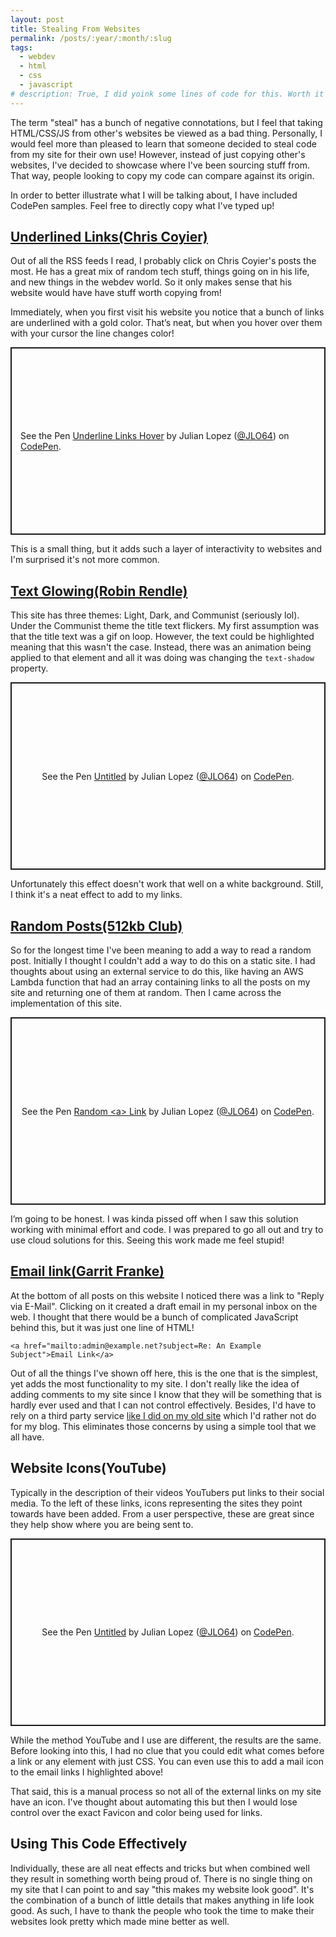 ```yaml
---
layout: post
title: Stealing From Websites
permalink: /posts/:year/:month/:slug
tags:
  - webdev
  - html
  - css
  - javascript
# description: True, I did yoink some lines of code for this. Worth it though!
---
```


The term "steal" has a bunch of negative connotations, but I feel that taking HTML/CSS/JS from other's websites be viewed as a bad thing. Personally, I would feel more than pleased to learn that someone decided to steal code from my site for their own use! However, instead of just copying other's websites, I've decided to showcase where I've been sourcing stuff from. That way, people looking to copy my code can compare against its origin.

In order to better illustrate what I will be talking about, I have included CodePen samples. Feel free to directly copy what I've typed up!

## [Underlined Links(Chris Coyier)](https://chriscoyier.net/)

Out of all the RSS feeds I read, I probably click on Chris Coyier's posts the most. He has a great mix of random tech stuff, things going on in his life, and new things in the webdev world. So it only makes sense that his website would have have stuff worth copying from!

Immediately, when you first visit his website you notice that a bunch of links are underlined with a gold color. That’s neat, but when you hover over them with your cursor the line changes color! 

<p class="codepen" data-height="300" data-theme-id="dark" data-default-tab="css,result" data-slug-hash="eYxqWdb" data-user="JLO64" style="height: 300px; box-sizing: border-box; display: flex; align-items: center; justify-content: center; border: 2px solid; margin: 1em 0; padding: 1em;">
  <span>See the Pen <a href="https://codepen.io/JLO64/pen/eYxqWdb">
  Underline Links Hover</a> by Julian Lopez (<a href="https://codepen.io/JLO64">@JLO64</a>)
  on <a href="https://codepen.io">CodePen</a>.</span>
</p>
<script async src="https://cpwebassets.codepen.io/assets/embed/ei.js"></script>

This is a small thing, but it adds such a layer of interactivity to websites and I'm surprised it's not more common.

## [Text Glowing(Robin Rendle)](https://robinrendle.com/)

This site has three themes: Light, Dark, and Communist (seriously lol). Under the Communist theme the title text flickers. My first assumption was that the title text was a gif on loop. However, the text could be highlighted meaning that this wasn't the case. Instead, there was an animation being applied to that element and all it was doing was changing the `text-shadow` property.

<p class="codepen" data-height="300" data-theme-id="dark" data-default-tab="css,result" data-slug-hash="KKJOmQG" data-user="JLO64" style="height: 300px; box-sizing: border-box; display: flex; align-items: center; justify-content: center; border: 2px solid; margin: 1em 0; padding: 1em;">
  <span>See the Pen <a href="https://codepen.io/JLO64/pen/KKJOmQG">
  Untitled</a> by Julian Lopez (<a href="https://codepen.io/JLO64">@JLO64</a>)
  on <a href="https://codepen.io">CodePen</a>.</span>
</p>
<script async src="https://cpwebassets.codepen.io/assets/embed/ei.js"></script>

Unfortunately this effect doesn't work that well on a white background. Still, I think it's a neat effect to add to my links.

## [Random Posts(512kb Club)](https://512kb.club/)

So for the longest time I've been meaning to add a way to read a random post. Initially I thought I couldn't add a way to do this on a static site. I had thoughts about using an external service to do this, like having an AWS Lambda function that had an array containing links to all the posts on my site and returning one of them at random. Then I came across the implementation of this site.

<p class="codepen" data-height="300" data-theme-id="dark" data-default-tab="js,result" data-slug-hash="oNmKVBW" data-user="JLO64" style="height: 300px; box-sizing: border-box; display: flex; align-items: center; justify-content: center; border: 2px solid; margin: 1em 0; padding: 1em;">
  <span>See the Pen <a href="https://codepen.io/JLO64/pen/oNmKVBW">
  Random &lt;a&gt; Link</a> by Julian Lopez (<a href="https://codepen.io/JLO64">@JLO64</a>)
  on <a href="https://codepen.io">CodePen</a>.</span>
</p>
<script async src="https://cpwebassets.codepen.io/assets/embed/ei.js"></script>

I’m going to be honest. I was kinda pissed off when I saw this solution working with minimal effort and code. I was prepared to go all out and try to use cloud solutions for this. Seeing this work made me feel stupid!

## [Email link(Garrit Franke)](https://garrit.xyz/)

At the bottom of all posts on this website I noticed there was a link to "Reply via E-Mail". Clicking on it created a draft email in my personal inbox on the web. I thought that there would be a bunch of complicated JavaScript behind this, but it was just one line of HTML!

```
<a href="mailto:admin@example.net?subject=Re: An Example Subject">Email Link</a>
```

Out of all the things I've shown off here, this is the one that is the simplest, yet adds the most functionality to my site. I don't really like the idea of adding comments to my site since I know that they will be something that is hardly ever used and that I can not control effectively. Besides, I'd have to rely on a third party service [like I did on my old site](2023-12-9-Bringing-My-Old-Website-Back-From-The-Dead.md) which I'd rather not do for my blog. This eliminates those concerns by using a simple tool that we all have.

## Website Icons(YouTube)
Typically in the description of their videos YouTubers put links to their social media. To the left of these links, icons representing the sites they point towards have been added. From a user perspective, these are great since they help show where you are being sent to.

<p class="codepen" data-height="300" data-theme-id="dark" data-default-tab="css,result" data-slug-hash="YzBmgxY" data-user="JLO64" style="height: 300px; box-sizing: border-box; display: flex; align-items: center; justify-content: center; border: 2px solid; margin: 1em 0; padding: 1em;">
  <span>See the Pen <a href="https://codepen.io/JLO64/pen/YzBmgxY">
  Untitled</a> by Julian Lopez (<a href="https://codepen.io/JLO64">@JLO64</a>)
  on <a href="https://codepen.io">CodePen</a>.</span>
</p>
<script async src="https://cpwebassets.codepen.io/assets/embed/ei.js"></script>

 While the method YouTube and I use are different, the results are the same. Before looking into this, I had no clue that you could edit what comes before a link or any element with just CSS. You can even use this to add a mail icon to the email links I highlighted above!

That said, this is a manual process so not all of the external links on my site have an icon. I've thought about automating this but then I would lose control over the exact Favicon and color being used for links. 

## Using This Code Effectively

Individually, these are all neat effects and tricks but when combined well they result in something worth being proud of. There is no single thing on my site that I can point to and say "this makes my website look good". It's the combination of a bunch of little details that makes anything in life look good. As such, I have to thank the people who took the time to make their websites look pretty which made mine better as well.
